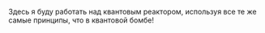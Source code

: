 Здесь я буду работать над квантовым реактором, используя все те же самые принципы, что в квантовой бомбе!
